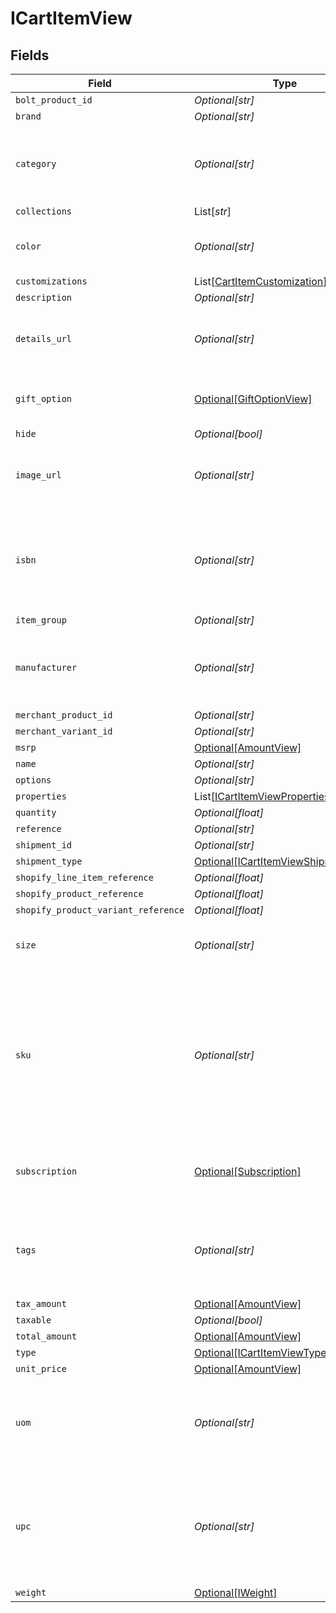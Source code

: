 # ICartItemView


## Fields

| Field                                                                                                                           | Type                                                                                                                            | Required                                                                                                                        | Description                                                                                                                     | Example                                                                                                                         |
| ------------------------------------------------------------------------------------------------------------------------------- | ------------------------------------------------------------------------------------------------------------------------------- | ------------------------------------------------------------------------------------------------------------------------------- | ------------------------------------------------------------------------------------------------------------------------------- | ------------------------------------------------------------------------------------------------------------------------------- |
| `bolt_product_id`                                                                                                               | *Optional[str]*                                                                                                                 | :heavy_minus_sign:                                                                                                              | N/A                                                                                                                             |                                                                                                                                 |
| `brand`                                                                                                                         | *Optional[str]*                                                                                                                 | :heavy_minus_sign:                                                                                                              | N/A                                                                                                                             |                                                                                                                                 |
| `category`                                                                                                                      | *Optional[str]*                                                                                                                 | :heavy_minus_sign:                                                                                                              | Used to define a product category associated with the item.                                                                     | bags                                                                                                                            |
| `collections`                                                                                                                   | List[*str*]                                                                                                                     | :heavy_minus_sign:                                                                                                              | N/A                                                                                                                             |                                                                                                                                 |
| `color`                                                                                                                         | *Optional[str]*                                                                                                                 | :heavy_minus_sign:                                                                                                              | Used to define the color of the item.                                                                                           | Bolt Blue                                                                                                                       |
| `customizations`                                                                                                                | List[[CartItemCustomization](../../models/shared/cartitemcustomization.md)]                                                     | :heavy_minus_sign:                                                                                                              | N/A                                                                                                                             |                                                                                                                                 |
| `description`                                                                                                                   | *Optional[str]*                                                                                                                 | :heavy_minus_sign:                                                                                                              | N/A                                                                                                                             |                                                                                                                                 |
| `details_url`                                                                                                                   | *Optional[str]*                                                                                                                 | :heavy_minus_sign:                                                                                                              | Used to provide a link to the item's product page.                                                                              | https://boltswagstore.com/products/123456                                                                                       |
| `gift_option`                                                                                                                   | [Optional[GiftOptionView]](../../models/shared/giftoptionview.md)                                                               | :heavy_minus_sign:                                                                                                              | Defines which gift options are hidden.                                                                                          |                                                                                                                                 |
| `hide`                                                                                                                          | *Optional[bool]*                                                                                                                | :heavy_minus_sign:                                                                                                              | N/A                                                                                                                             |                                                                                                                                 |
| `image_url`                                                                                                                     | *Optional[str]*                                                                                                                 | :heavy_minus_sign:                                                                                                              | Used to provide a link to the image associated with the item.                                                                   | https://boltswagstore.com/products/123456/images/1.png                                                                          |
| `isbn`                                                                                                                          | *Optional[str]*                                                                                                                 | :heavy_minus_sign:                                                                                                              | Used to define the International Standard Book Number associated with the book.                                                 | 9780091347314                                                                                                                   |
| `item_group`                                                                                                                    | *Optional[str]*                                                                                                                 | :heavy_minus_sign:                                                                                                              | N/A                                                                                                                             |                                                                                                                                 |
| `manufacturer`                                                                                                                  | *Optional[str]*                                                                                                                 | :heavy_minus_sign:                                                                                                              | Used to define the organization that manufactured the item.                                                                     | Bolt Textiles USA                                                                                                               |
| `merchant_product_id`                                                                                                           | *Optional[str]*                                                                                                                 | :heavy_minus_sign:                                                                                                              | N/A                                                                                                                             |                                                                                                                                 |
| `merchant_variant_id`                                                                                                           | *Optional[str]*                                                                                                                 | :heavy_minus_sign:                                                                                                              | N/A                                                                                                                             |                                                                                                                                 |
| `msrp`                                                                                                                          | [Optional[AmountView]](../../models/shared/amountview.md)                                                                       | :heavy_minus_sign:                                                                                                              | N/A                                                                                                                             |                                                                                                                                 |
| `name`                                                                                                                          | *Optional[str]*                                                                                                                 | :heavy_minus_sign:                                                                                                              | N/A                                                                                                                             |                                                                                                                                 |
| `options`                                                                                                                       | *Optional[str]*                                                                                                                 | :heavy_minus_sign:                                                                                                              | N/A                                                                                                                             |                                                                                                                                 |
| `properties`                                                                                                                    | List[[ICartItemViewProperties](../../models/shared/icartitemviewproperties.md)]                                                 | :heavy_minus_sign:                                                                                                              | N/A                                                                                                                             |                                                                                                                                 |
| `quantity`                                                                                                                      | *Optional[float]*                                                                                                               | :heavy_minus_sign:                                                                                                              | N/A                                                                                                                             | 1                                                                                                                               |
| `reference`                                                                                                                     | *Optional[str]*                                                                                                                 | :heavy_minus_sign:                                                                                                              | N/A                                                                                                                             |                                                                                                                                 |
| `shipment_id`                                                                                                                   | *Optional[str]*                                                                                                                 | :heavy_minus_sign:                                                                                                              | N/A                                                                                                                             |                                                                                                                                 |
| `shipment_type`                                                                                                                 | [Optional[ICartItemViewShipmentType]](../../models/shared/icartitemviewshipmenttype.md)                                         | :heavy_minus_sign:                                                                                                              | N/A                                                                                                                             |                                                                                                                                 |
| `shopify_line_item_reference`                                                                                                   | *Optional[float]*                                                                                                               | :heavy_minus_sign:                                                                                                              | N/A                                                                                                                             |                                                                                                                                 |
| `shopify_product_reference`                                                                                                     | *Optional[float]*                                                                                                               | :heavy_minus_sign:                                                                                                              | N/A                                                                                                                             |                                                                                                                                 |
| `shopify_product_variant_reference`                                                                                             | *Optional[float]*                                                                                                               | :heavy_minus_sign:                                                                                                              | N/A                                                                                                                             |                                                                                                                                 |
| `size`                                                                                                                          | *Optional[str]*                                                                                                                 | :heavy_minus_sign:                                                                                                              | Used to define the size of the item.                                                                                            | Large                                                                                                                           |
| `sku`                                                                                                                           | *Optional[str]*                                                                                                                 | :heavy_minus_sign:                                                                                                              | Used to define an alpha-numeric Stock Keeping Unit associated with the item as it is mapped to your internal product catalogue. | BOLT-SKU_100                                                                                                                    |
| `subscription`                                                                                                                  | [Optional[Subscription]](../../models/shared/subscription.md)                                                                   | :heavy_minus_sign:                                                                                                              | Describes a product added as a recurring subscription.                                                                          |                                                                                                                                 |
| `tags`                                                                                                                          | *Optional[str]*                                                                                                                 | :heavy_minus_sign:                                                                                                              | Used to define a comma-separated list of tags associated with the item.                                                         | tote, blue, linen, eco-friendly                                                                                                 |
| `tax_amount`                                                                                                                    | [Optional[AmountView]](../../models/shared/amountview.md)                                                                       | :heavy_minus_sign:                                                                                                              | N/A                                                                                                                             |                                                                                                                                 |
| `taxable`                                                                                                                       | *Optional[bool]*                                                                                                                | :heavy_minus_sign:                                                                                                              | N/A                                                                                                                             |                                                                                                                                 |
| `total_amount`                                                                                                                  | [Optional[AmountView]](../../models/shared/amountview.md)                                                                       | :heavy_minus_sign:                                                                                                              | N/A                                                                                                                             |                                                                                                                                 |
| `type`                                                                                                                          | [Optional[ICartItemViewType]](../../models/shared/icartitemviewtype.md)                                                         | :heavy_minus_sign:                                                                                                              | N/A                                                                                                                             |                                                                                                                                 |
| `unit_price`                                                                                                                    | [Optional[AmountView]](../../models/shared/amountview.md)                                                                       | :heavy_minus_sign:                                                                                                              | N/A                                                                                                                             |                                                                                                                                 |
| `uom`                                                                                                                           | *Optional[str]*                                                                                                                 | :heavy_minus_sign:                                                                                                              | Used to define the unit of measure used to describe the product.                                                                | inches                                                                                                                          |
| `upc`                                                                                                                           | *Optional[str]*                                                                                                                 | :heavy_minus_sign:                                                                                                              | Used to define the 12-digit Universal Product Code (a barcode) associated with the item worldwide.                              | 825764603119                                                                                                                    |
| `weight`                                                                                                                        | [Optional[IWeight]](../../models/shared/iweight.md)                                                                             | :heavy_minus_sign:                                                                                                              | N/A                                                                                                                             |                                                                                                                                 |